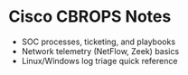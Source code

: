 # Cisco CBROPS Notes
- SOC processes, ticketing, and playbooks
- Network telemetry (NetFlow, Zeek) basics
- Linux/Windows log triage quick reference
